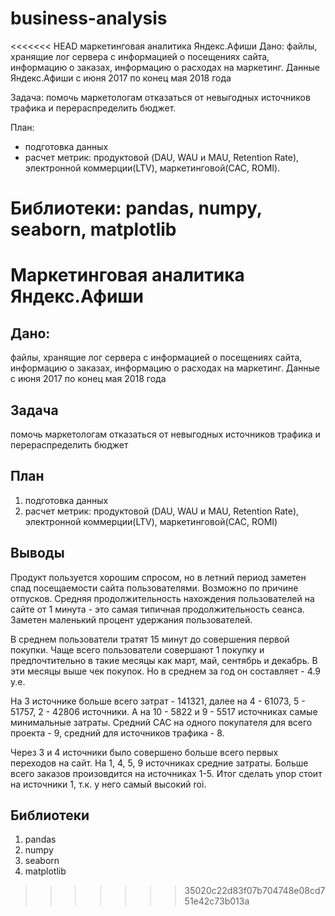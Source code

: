 # business-analysis
<<<<<<< HEAD
маркетинговая аналитика Яндекс.Афиши
Дано: файлы, хранящие лог сервера с информацией о посещениях сайта, информацию о заказах, информацию о расходах на маркетинг.
Данные Яндекс.Афиши с июня 2017 по конец мая 2018 года

Задача: помочь маркетологам отказаться от невыгодных источников трафика и перераспределить бюджет.

План:
- подготовка данных
- расчет метрик: продуктовой (DAU, WAU и MAU, Retention Rate), электронной коммерции(LTV), маркетинговой(CAC, ROMI).

Библиотеки:
pandas, numpy, seaborn, matplotlib
=======
# Маркетинговая аналитика Яндекс.Афиши

## Дано:
файлы, хранящие лог сервера с информацией о посещениях сайта, информацию о заказах, информацию о расходах на маркетинг.
Данные с июня 2017 по конец мая 2018 года

## Задача
помочь маркетологам отказаться от невыгодных источников трафика и перераспределить бюджет

## План
1. подготовка данных
2. расчет метрик: продуктовой (DAU, WAU и MAU, Retention Rate), электронной коммерции(LTV), маркетинговой(CAC, ROMI)


## Выводы
Продукт пользуется хорошим спросом, но в летний период заметен спад посещаемости сайта пользователями. Возможно по причине отпусков. Средняя продолжительность нахождения пользователей на сайте от 1 минута - это самая типичная продолжительность сеанса. Заметен маленький процент удержания пользователей.

В среднем пользователи тратят 15 минут до совершения первой покупки. Чаще всего пользователи совершают 1 покупку и предпочтительно в такие месяцы как март, май, сентябрь и декабрь. В эти месяцы выше чек покупок. Но в среднем за год он составляет - 4.9 y.e.

На 3 источнике больше всего затрат - 141321, далее на 4 - 61073, 5 - 51757, 2 - 42806 источники. А на 10 - 5822 и 9 - 5517 источниках самые минимальные затраты.
Средний CAC на одного покупателя для всего проекта - 9, средний для источников трафика - 8.

Через 3 и 4 источники было совершено больше всего первых переходов на сайт. На 1, 4, 5, 9 источниках средние затраты. Больше всего заказов произовдится на источниках 1-5. Итог сделать упор стоит на источники 1, т.к. у него самый высокий roi.


## Библиотеки
1. pandas
2. numpy
3. seaborn 
4. matplotlib
>>>>>>> 35020c22d83f07b704748e08cd751e42c73b013a
